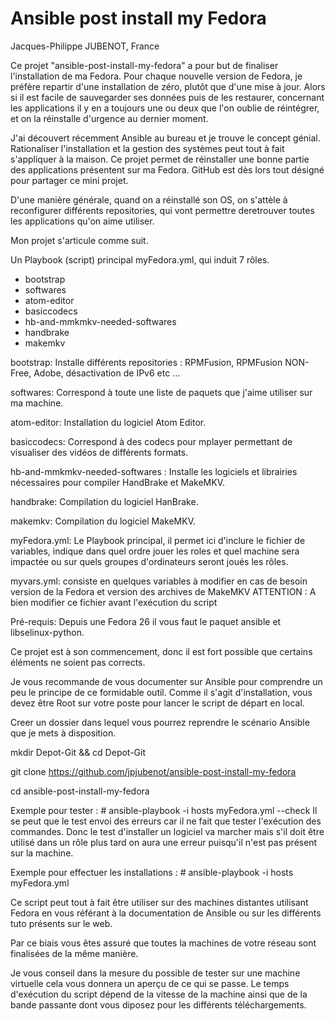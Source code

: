 # Ansible post install my Fedora
Jacques-Philippe JUBENOT, France

Ce projet "ansible-post-install-my-fedora" a pour but de finaliser l'installation
de ma Fedora.
Pour chaque nouvelle version de Fedora, je préfère repartir d'une installation de
zéro, plutôt que d'une mise à jour.
Alors si il est facile de sauvegarder ses données puis de les restaurer, concernant
les applications il y en a toujours une ou deux que l'on oublie de réintégrer,
et on la réinstalle d'urgence au dernier moment.

J'ai découvert récemment Ansible au bureau et je trouve le concept génial.
Rationaliser l'installation et la gestion des systèmes peut tout à fait
s'appliquer à la maison.
Ce projet permet de réinstaller une bonne partie des applications présentent
sur ma Fedora.
GitHub est dès lors tout désigné pour partager ce mini projet.

D'une manière générale, quand on a réinstallé son OS, on s'attèle à reconfigurer
différents repositories, qui vont permettre deretrouver toutes les applications
qu'on aime utiliser.

Mon projet s'articule comme suit.

Un Playbook (script) principal myFedora.yml, qui induit 7 rôles.
- bootstrap
- softwares
- atom-editor
- basiccodecs
- hb-and-mmkmkv-needed-softwares
- handbrake
- makemkv

bootstrap: Installe différents repositories : RPMFusion, RPMFusion NON-Free, Adobe,
désactivation de IPv6 etc ...

softwares: Correspond à toute une liste de paquets que j'aime utiliser sur ma
machine.

atom-editor: Installation du logiciel Atom Editor.

basiccodecs: Correspond à des codecs pour mplayer permettant de visualiser des
vidéos de différents formats.

hb-and-mmkmkv-needed-softwares : Installe les logiciels et librairies nécessaires
pour compiler HandBrake et MakeMKV.

handbrake: Compilation du logiciel HanBrake.

makemkv: Compilation du logiciel MakeMKV.

myFedora.yml: Le Playbook principal, il permet ici d'inclure le fichier de variables,
indique dans quel ordre jouer les roles et quel machine sera impactée ou sur
quels groupes d'ordinateurs seront joués les rôles.

myvars.yml: consiste en quelques variables à modifier en cas de besoin version de
la Fedora et version des archives de MakeMKV
ATTENTION : A bien modifier ce fichier avant l'exécution du script


Pré-requis:
Depuis une Fedora 26 il vous faut le paquet ansible et libselinux-python.

Ce projet est à son commencement, donc il est fort possible que certains éléments
ne soient pas corrects.

Je vous recommande de vous documenter sur Ansible pour comprendre un peu le
principe de ce formidable outil.
Comme il s'agit d'installation, vous devez être Root sur votre poste pour lancer
le script de départ en local.

Creer un dossier dans lequel vous pourrez reprendre le scénario Ansible que je
mets à disposition.

mkdir Depot-Git && cd Depot-Git

git clone https://github.com/jpjubenot/ansible-post-install-my-fedora

cd ansible-post-install-my-fedora

Exemple pour tester : # ansible-playbook -i hosts myFedora.yml --check
Il se peut que le test envoi des erreurs car il ne fait que tester l'exécution
des commandes.
Donc le test d'installer un logiciel va marcher mais s'il doit être utilisé dans
un rôle plus tard on aura une erreur puisqu'il n'est pas présent sur la machine.

Exemple pour effectuer les installations : # ansible-playbook  -i hosts myFedora.yml

Ce script peut tout à fait être utiliser sur des machines distantes utilisant
Fedora en vous référant à la documentation de Ansible ou sur les différents tuto
présents sur le web.

Par ce biais vous êtes assuré que toutes la machines de votre réseau sont
finalisées de la même manière.

Je vous conseil dans la mesure du possible de tester sur une machine virtuelle
cela vous donnera un aperçu de ce qui se passe.
Le temps d'exécution du script dépend de la vitesse de la machine ainsi que de
la bande passante dont vous diposez pour les différents téléchargements.
